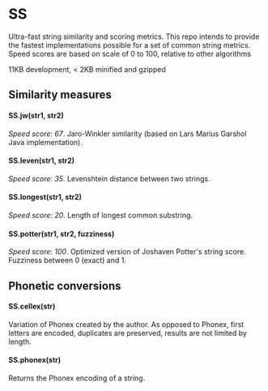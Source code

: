 SS
==

Ultra-fast string similarity and scoring metrics. This repo intends to provide the fastest implementations possible
for a set of common string metrics. Speed scores are based on scale of 0 to 100, relative to other algorithms

11KB development, < 2KB minified and gzipped

## Similarity measures

#### SS.jw(str1, str2)
*Speed score: 67*. Jaro-Winkler similarity (based on Lars Marius Garshol Java implementation).

#### SS.leven(str1, str2)
*Speed score: 35*. Levenshtein distance between two strings.

#### SS.longest(str1, str2)
*Speed score: 20*. Length of longest common substring.

#### SS.potter(str1, str2, fuzziness)
*Speed score: 100*. Optimized version of Joshaven Potter's string score. Fuzziness between 0 (exact) and 1.


## Phonetic conversions

#### SS.cellex(str)
Variation of Phonex created by the author. As opposed to Phonex, first letters are encoded, duplicates are preserved,
results are not limited by length.

#### SS.phonex(str)
Returns the Phonex encoding of a string.
